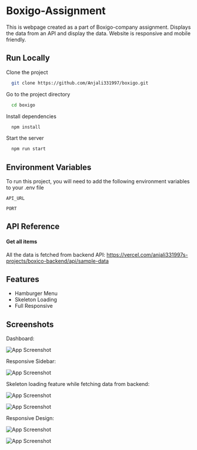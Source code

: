 
# Boxigo-Assignment

This is webpage created as a part of Boxigo-company assignment. Displays the data from an API and display the data. Website is responsive and mobile friendly.






## Run Locally

Clone the project

```bash
  git clone https://github.com/Anjali331997/boxigo.git
```

Go to the project directory

```bash
  cd boxigo
```

Install dependencies

```bash
  npm install
```

Start the server

```bash
  npm run start
```


## Environment Variables

To run this project, you will need to add the following environment variables to your .env file

`API_URL`

`PORT`


## API Reference

#### Get all items

All the data is fetched from backend API: https://vercel.com/anjali331997s-projects/boxico-backend/api/sample-data







## Features

- Hamburger Menu
- Skeleton Loading
- Full Responsive



## Screenshots

Dashboard:

![App Screenshot](https://drive.google.com/uc?id=1LT2QHfZHAufh2rzFhO-0rt3EO0EbM7FZ)

Responsive Sidebar:

![App Screenshot](https://drive.google.com/uc?id=1s895OXFpq69p_kt8-gqfhtUmwG7Im1C8)

Skeleton loading feature while fetching data from backend:

![App Screenshot](https://drive.google.com/uc?id=1_mLUQmoWkdflk9fi3f_CjFWzmwgj_jD9)

![App Screenshot](https://drive.google.com/uc?id=1Sv91THWONaTMG6zv-EglXFoL6prHMrY_)

Responsive Design:

![App Screenshot](https://drive.google.com/uc?id=1f9D81Q2l5mlD_lADvPTwIAMd0H3zyRdE)

![App Screenshot](https://drive.google.com/uc?id=1feUlEB4gr25HKkXJS4keTY3anx-KMWUT)






